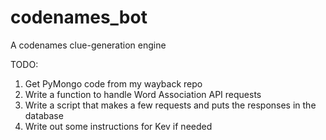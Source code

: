 # codenames_bot
A codenames clue-generation engine


TODO:
  1. Get PyMongo code from my wayback repo
  2. Write a function to handle Word Association API requests
  3. Write a script that makes a few requests and puts the responses in the database
  4. Write out some instructions for Kev if needed




